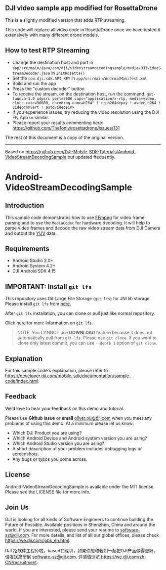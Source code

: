 ## DJI video sample app modified for RosettaDrone 

This is a slightly modified version that adds RTP streaming.

This code will replace all video code in RosettaDrone once we have tested it extensively with many different drone models.

## How to test RTP Streaming

* Change the destination host and port in `app/src/main/java/com/dji/videostreamdecodingsample/media/DJIVideoStreamDecoder.java` in `initRosetta()`
* Set the `com.dji.sdk.API_KEY` in `app/src/main/AndroidManifest.xml`
* Build and run the app
* Press the "custom decoder" button
* To receive the stream, on the destination host, run the command:
`gst-launch-1.0 udpsrc port=5600 caps="application/x-rtp, media=video, clock-rate=90000, encoding-name=H264" ! rtph264depay ! avdec_h264 ! videoconvert ! autovideosink`
* If you experience issues, try reducing the video resolution using the DJI Fly App or similar.
* Please report your results commenting here: https://github.com/The1only/rosettadrone/issues/131

The rest of this document is a copy of the original version.

---

Based on https://github.com/DJI-Mobile-SDK-Tutorials/Android-VideoStreamDecodingSample but updated frequently. 

# Android-VideoStreamDecodingSample

## Introduction

This sample code demonstrates how to use [FFmpeg](https://ffmpeg.org) for video frame parsing and to use the `MediaCodec` for hardware decoding. It will help to parse video frames and decode the raw video stream data from DJI Camera and output the [YUV](https://en.wikipedia.org/wiki/YUV) data. 

## Requirements

 - Android Studio 2.0+
 - Android System 4.2+
 - DJI Android SDK 4.15

## IMPORTANT: Install `git lfs`

This repository uses Git Large File Storage (`git lfs`) for JNI lib storage. Please install `git lfs` from [here](https://github.com/git-lfs/git-lfs/wiki/Installation).

After `git lfs` installation, you can clone or pull just like normal repository.

Click [here](https://github.com/git-lfs/git-lfs/wiki/Tutorial) for more information on `git lfs`.

>NOTE: You CANNOT use **DOWNLOAD** feature because it does not automatically pull from `git lfs`. Please use `git clone`. If you want to clone only latest commit, you can use `--depth 1` option of `git clone`.

## Explanation

For this sample code's explanation, please refer to <https://developer.dji.com/mobile-sdk/documentation/sample-code/index.html>.

## Feedback

We’d love to hear your feedback on this demo and tutorial.

Please use **Github Issue** or **email** [oliver.ou@dji.com](oliver.ou@dji.com) when you meet any problems of using this demo. At a minimum please let us know:

* Which DJI Product you are using?
* Which Android Device and Android system version you are using?
* Which Android Studio version you are using?
* A short description of your problem includes debugging logs or screenshots.
* Any bugs or typos you come across.

## License

Android-VideoStreamDecodingSample is available under the MIT license. Please see the LICENSE file for more info.

## Join Us

DJI is looking for all kinds of Software Engineers to continue building the Future of Possible. Available positions in Shenzhen, China and around the world. If you are interested, please send your resume to <software-sz@dji.com>. For more details, and list of all our global offices, please check <https://we.dji.com/jobs_en.html>.

DJI 招软件工程师啦，based在深圳，如果你想和我们一起把DJI产品做得更好，请发送简历到 <software-sz@dji.com>.  详情请浏览 <https://we.dji.com/zh-CN/recruitment>.
